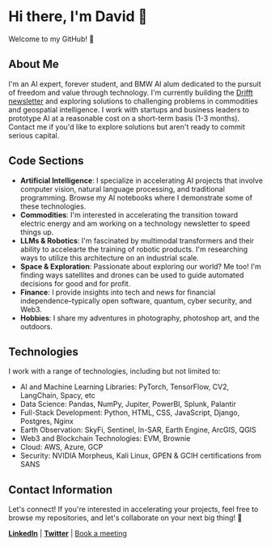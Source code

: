 # Hi there, I'm David 👋
Welcome to my GitHub! 🚀

## About Me

I'm an AI expert, forever student, and BMW AI alum dedicated to the pursuit of freedom and value through technology. I'm currently building the [Drifft newsletter](https://drifft.beehiiv.com) and exploring solutions to challenging problems in commodities and geospatial intelligence. I work with startups and business leaders to prototype AI at a reasonable cost on a short-term basis (1-3 months). Contact me if you'd like to explore solutions but aren't ready to commit serious capital.

## Code Sections

- **Artificial Intelligence**: I specialize in accelerating AI projects that involve computer vision, natural language processing, and traditional programming. Browse my AI notebooks where I demonstrate some of these technologies.
- **Commodities**: I'm interested in accelerating the transition toward electric energy and am working on a technology newsletter to speed things up.
- **LLMs & Robotics**: I'm fascinated by multimodal transformers and their ability to accelearte the training of robotic products. I'm researching ways to utilize this architecture on an industrial scale.
- **Space & Exploration**: Passionate about exploring our world? Me too! I'm finding ways satellites and drones can be used to guide automated decisions for good and for profit.
- **Finance**: I provide insights into tech and news for financial independence–typically open software, quantum, cyber security, and Web3.
- **Hobbies**: I share my adventures in photography, photoshop art, and the outdoors.

## Technologies

I work with a range of technologies, including but not limited to:

- AI and Machine Learning Libraries: PyTorch, TensorFlow, CV2, LangChain, Spacy, etc
- Data Science: Pandas, NumPy, Jupiter, PowerBI, Splunk, Palantir
- Full-Stack Development: Python, HTML, CSS, JavaScript, Django, Postgres, Nginx
- Earth Observation: SkyFi, Sentinel, In-SAR, Earth Engine, ArcGIS, QGIS
- Web3 and Blockchain Technologies: EVM, Brownie
- Cloud: AWS, Azure, GCP
- Security: NVIDIA Morpheus, Kali Linux, GPEN & GCIH certifications from SANS
  
## Contact Information

Let's connect! If you're interested in accelerating your projects, feel free to browse my repositories, and let's collaborate on your next big thing! 🤝

**[LinkedIn](https://www.linkedin.com/in/davidimprovz/)** | **[Twitter](https://twitter.com/d_comfe)** | [Book a meeting](https://cal.com/dwilliams)
